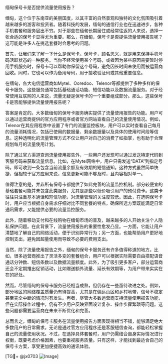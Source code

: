 缅甸保号卡是否提供流量使用报告？

缅甸，这个位于东南亚的美丽国度，以其丰富的自然景观和独特的文化氛围吸引着越来越多的游客和投资者。随着科技的发展，缅甸的通信行业也在迅速进步，各种手机套餐和服务层出不穷。对于那些在缅甸长期居住或经常往返的人来说，选择一张合适的保号卡显得尤为重要。那么，在缅甸，保号卡是否提供流量使用报告呢？这可能是许多人在挑选套餐时会思考的问题。

首先，让我们来了解一下什么是保号卡。保号卡，顾名思义，就是用来保持手机号码活跃状态的一种服务。当你不经常使用某个号码，或者因为某些原因需要暂时停用手机服务时，保号卡可以帮助你保留这个号码，避免因长时间未使用而被运营商回收。同时，它也可以作为备用号码，用于接收验证码或其他重要信息。

在缅甸，各大电信运营商如Mytel、Ooredoo、Telenor等都提供了多种多样的保号卡服务。这些服务通常包括基础通话功能、短信功能以及数据流量服务。对于经常使用互联网的人来说，流量无疑是保号卡的一个重要组成部分。那么，这些保号卡是否能够提供流量使用报告呢？

答案是肯定的。大多数缅甸的保号卡服务确实提供了流量使用报告的功能。用户可以通过运营商提供的官方应用程序或者官方网站查看自己的流量使用情况。例如，Telenor在其应用程序中设置了专门的流量监控板块，用户可以实时查看自己每月的流量消耗情况，包括已使用的数据量、剩余数据量以及具体的使用时间段等信息。这种透明化的流量管理方式不仅让用户对自己的消费了如指掌，也有助于合理规划每月的流量使用计划。

除了通过官方渠道查询流量使用报告外，一些用户还发现可以通过发送特定代码到客服号码来获取流量信息。比如，在Mytel网络中，用户只需发送“DATA”到指定号码，即可收到一条包含当前流量余额及有效期的短信通知。这种方式虽然简单快捷，但相较于官方应用来说，信息更新可能不够及时，且内容相对单一。

值得注意的是，并非所有保号卡都提供了如此完善的流量监控机制。部分较便宜的基础套餐可能并未包含此类服务，尤其是那些以低价吸引用户的预付费卡。这类卡往往只注重基本通话和短信功能，对流量管理的关注度较低。因此，在选购保号卡时，用户应当根据自身需求仔细对比不同套餐的特点，确保所选方案既能满足日常通讯需求，又能提供必要的流量监控服务。

此外，随着移动支付和在线购物在缅甸市场的普及，越来越多的人开始关注个人隐私保护问题。在此背景下，流量使用报告的重要性愈发凸显。一方面，它能让用户清楚地了解自己的网络活动，便于识别异常行为；另一方面，也能帮助用户更好地控制支出，避免因超量使用而导致不必要的费用支出。

当然，除了流量使用报告之外，缅甸的保号卡服务还有许多值得称道的地方。比如，很多运营商推出了灵活多变的套餐组合，用户可以根据实际需要自由搭配语音通话分钟数、短信条数以及数据流量额度。此外，为了吸引更多客户，部分运营商还会不定期推出促销活动，比如赠送额外流量、延长有效期等，为用户带来实实在在的好处。

然而，尽管缅甸的保号卡服务已经相当成熟，但仍存在一些亟待改进之处。例如，部分地区的网络覆盖质量仍有待提高，尤其是在偏远山区和乡村地带，信号不稳定甚至完全中断的情况时有发生。再者，尽管大多数运营商支持流量使用报告功能，但在实际操作过程中，仍有不少用户反映界面设计复杂、操作步骤繁琐等问题。这些问题都需要运营商在未来不断优化和完善。

总而言之，缅甸的保号卡服务在流量使用报告方面表现得相当不错，能够满足绝大多数用户的日常需求。无论是通过官方应用程序还是客服短信查询，都能轻松掌握自己的流量使用状况。不过，在选择具体套餐时，用户仍需结合自身实际情况进行权衡，既要考虑价格因素，也要重视服务质量。只有这样，才能找到最适合自己的保号卡方案，享受更加便捷高效的通讯体验。

[TG💪+ @jx0703 ![Image](https://github.com/user-attachments/assets/dbca1d08-cadb-493c-b0ec-ad6f7a83f270)]